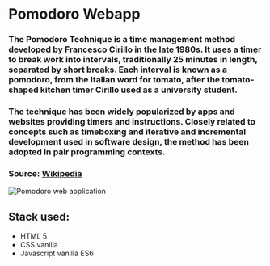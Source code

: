 # Pomodoro Webapp
### The Pomodoro Technique is a time management method developed by Francesco Cirillo in the late 1980s. It uses a timer to break work into intervals, traditionally 25 minutes in length, separated by short breaks. Each interval is known as a pomodoro, from the Italian word for tomato, after the tomato-shaped kitchen timer Cirillo used as a university student.

### The technique has been widely popularized by apps and websites providing timers and instructions. Closely related to concepts such as timeboxing and iterative and incremental development used in software design, the method has been adopted in pair programming contexts.
### Source: [Wikipedia](https://en.wikipedia.org/wiki/Pomodoro_Technique)

![Pomodoro web application](https://i.imgur.com/WVuUyvO.png)

## Stack used:
* HTML 5
* CSS vanilla
* Javascript vanilla ES6

